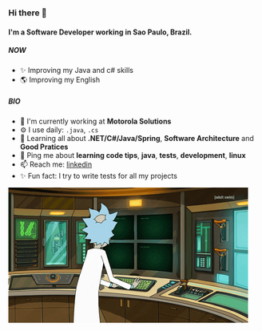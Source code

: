 ### Hi there 👋

#### I'm a Software Developer working in Sao Paulo, Brazil.

##### NOW

- ✨ Improving my Java and c# skills
- 🌎 Improving my English
##### BIO

- 🏢 I'm currently working at **Motorola Solutions**
- ⚙️ I use daily: `.java`, `.cs`
- 🌱 Learning all about **.NET/C#/Java/Spring**, **Software Architecture** and **Good Pratices**
- 💬 Ping me about **learning code tips**, **java**, **tests**, **development**, **linux**
- 📫 Reach me: [linkedin](https://www.linkedin.com/in/natanista/)
- ✨ Fun fact: I try to write tests for all my projects 

![Alt Text](https://raw.githubusercontent.com/ahmetbaglan/ahmetbaglan/main/images/rick.gif)


